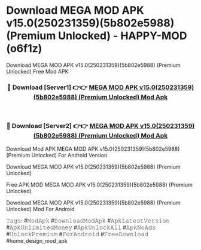 # Download MEGA MOD APK v15.0(250231359)(5b802e5988) (Premium Unlocked) - HAPPY-MOD (o6f1z)
Download MEGA MOD APK v15.0(250231359)(5b802e5988) (Premium Unlocked) Free Mod APK

<div align="center">
<h3>🔴 Download [Server1] 👉👉 <a href="https://apkcomod.com?title=MEGA_MOD_APK_v15.0(250231359)(5b802e5988)_(Premium_Unlocked)">MEGA MOD APK v15.0(250231359)(5b802e5988) (Premium Unlocked) Mod Apk</a></h3><br>

<h3>🔴 Download [Server2] 👉👉 <a href="https://apkcomod.com?title=MEGA_MOD_APK_v15.0(250231359)(5b802e5988)_(Premium_Unlocked)">MEGA MOD APK v15.0(250231359)(5b802e5988) (Premium Unlocked) Mod Apk</a></h3>
</div>


Download Mod APK MEGA MOD APK v15.0(250231359)(5b802e5988) (Premium Unlocked) For Android Version

Download MEGA MOD APK v15.0(250231359)(5b802e5988) (Premium Unlocked) 

Free APK MOD MEGA MOD APK v15.0(250231359)(5b802e5988) (Premium Unlocked) 

Download MEGA MOD APK v15.0(250231359)(5b802e5988) (Premium Unlocked) Mod For Android

𝚃𝚊𝚐𝚜: #𝙼𝚘𝚍𝙰𝚙𝚔 #𝙳𝚘𝚠𝚗𝚕𝚘𝚊𝚍𝙼𝚘𝚍𝙰𝚙𝚔 #𝙰𝚙𝚔𝙻𝚊𝚝𝚎𝚜𝚝𝚅𝚎𝚛𝚜𝚒𝚘𝚗 #𝙰𝚙𝚔𝚄𝚗𝚕𝚒𝚖𝚒𝚝𝚎𝚍𝙼𝚘𝚗𝚎𝚢 #𝙰𝚙𝚔𝚄𝚗𝚕𝚘𝚌𝚔𝙰𝚕𝚕 #𝙰𝚙𝚔𝙽𝚘𝙰𝚍𝚜 #𝚄𝚗𝚕𝚘𝚌𝚔𝙿𝚛𝚎𝚖𝚒𝚞𝚖 #𝙵𝚘𝚛𝙰𝚗𝚍𝚛𝚘𝚒𝚍 #𝙵𝚛𝚎𝚎𝙳𝚘𝚠𝚗𝚕𝚘𝚊𝚍 #home_design_mod_apk